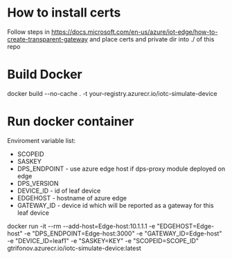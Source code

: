 # How to install certs
Follow steps in https://docs.microsoft.com/en-us/azure/iot-edge/how-to-create-transparent-gateway and place certs and private dir into ./ of this repo

# Build Docker
docker build --no-cache .  -t your-registry.azurecr.io/iotc-simulate-device

# Run docker container

Enviroment variable list:

 - SCOPEID
 - SASKEY
 - DPS_ENDPOINT - use azure edge host if dps-proxy module deployed on edge 
 - DPS_VERSION
 - DEVICE_ID - id of leaf device
 - EDGEHOST - hostname of azure edge 
 - GATEWAY_ID - device id which will be reported as a gateway for this leaf device


docker run -it --rm --add-host=Edge-host:10.1.1.1 -e "EDGEHOST=Edge-host" -e "DPS_ENDPOINT=Edge-host:3000" -e "GATEWAY_ID=Edge-host" -e "DEVICE_ID=leaf1" -e "SASKEY=KEY" -e "SCOPEID=SCOPE_ID" gtrifonov.azurecr.io/iotc-simulate-device:latest